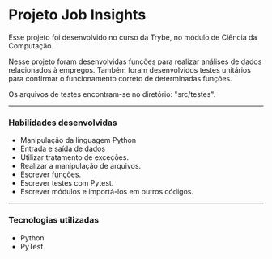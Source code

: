 # Projeto Job Insights
  Esse projeto foi desenvolvido no curso da Trybe, no módulo de Ciência da Computação.

  Nesse projeto foram desenvolvidas funções para realizar análises de dados relacionados à empregos.
  Também foram desenvolvidos testes unitários para confirmar o funcionamento correto de determinadas funções.

  Os arquivos de testes encontram-se no diretório: "src/testes".

---

### Habilidades desenvolvidas
- Manipulação da linguagem Python
- Entrada e saída de dados
- Utilizar tratamento de exceções.
- Realizar a manipulação de arquivos.
- Escrever funções.
- Escrever testes com Pytest.
- Escrever módulos e importá-los em outros códigos.

---

### Tecnologias utilizadas
- Python
- PyTest
